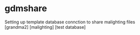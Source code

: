 # gdmshare
Setting up template database connction to share malighting files
[grandma2]
[malighting]
[test database]
